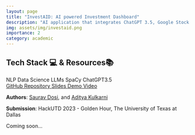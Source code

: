 ```yaml
---
layout: page
title: "InvestAID: AI powered Investment Dashboard"
description: "AI application that integrates ChatGPT 3.5, Google Stock Trends, and alternative data sources like news sentiments and social media trends, using advanced web scraping, sentiment analysis, topic classification, and few-shot meta-learning to predict Investible pointers."
img: assets/img/investaid.png
importance: 2
category: academic
---
```

<section id="badgeproj-section">
<h2 class="badgeproj-title">Tech Stack 💻 & Resources📚</h2>
  <div class="badgeproj-container">
    <span class="badgeproj">NLP</span>
    <span class="badgeproj">Data Science</span>
    <span class="badgeproj">LLMs</span>
    <span class="badgeproj">SpaCy</span>
    <span class="badgeproj">ChatGPT3.5</span>
  </div>
<!-- Links Section -->
  <div class="linksproj-container">
    <a href="https://github.com/sauravdosi/investaid" target="_blank" class="linkproj">
      <i class="fab fa-github"></i> GitHub Repository
    </a>
    <a href="https://docs.google.com/presentation/d/1JQQlhFXb1bstvE7GwWHBnmV9MHA6Rjy2ppTFt0K1K7E/edit?usp=sharingg" target="_blank" class="linkproj">
      <i class="fas fa-file-powerpoint"></i> Slides
    </a>
    <a href="https://vimeo.com/881440242?share=copy" target="_blank" class="linkproj">
      <i class="fas fa-video"></i> Demo Video
    </a>
  </div>
</section>

**Authors**: <a href="https://sauravdosi.github.io/">Saurav Dosi</a>, and <a href="https://adityavkulkarni.github.io/">Aditya Kulkarni</a>

**Submission**: HackUTD 2023 - Golden Hour, The University of Texas at Dallas

Coming soon...

